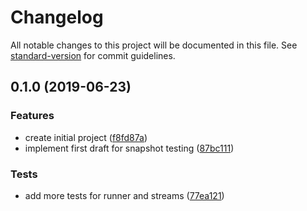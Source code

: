 # Changelog

All notable changes to this project will be documented in this file. See [standard-version](https://github.com/conventional-changelog/standard-version) for commit guidelines.

## 0.1.0 (2019-06-23)


### Features

* create initial project ([f8fd87a](https://github.com/krieselreihe/natr/commit/f8fd87a))
* implement first draft for snapshot testing ([87bc111](https://github.com/krieselreihe/natr/commit/87bc111))


### Tests

* add more tests for runner and streams ([77ea121](https://github.com/krieselreihe/natr/commit/77ea121))
